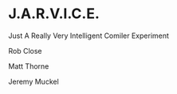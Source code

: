J.A.R.V.I.C.E.
=======
Just A Really Very Intelligent Comiler Experiment

Rob Close

Matt Thorne

Jeremy Muckel

